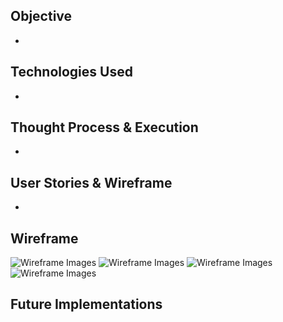 ## Objective

*

## Technologies Used

*

## Thought Process & Execution

*

## User Stories & Wireframe

*

## Wireframe

![Wireframe Images](https://i.imgur.com/mnphO7Y.jpg)
![Wireframe Images](https://i.imgur.com/Ryt4Dw6.jpg)
![Wireframe Images](https://i.imgur.com/d5pHJvU.jpg)
![Wireframe Images](https://i.imgur.com/c7jjdQh.jpg)

## Future Implementations
